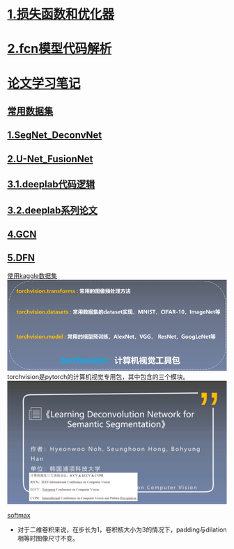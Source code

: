 # [1.损失函数和优化器](/损失函数优化器.md)
# [2.fcn模型代码解析](/fcn模型代码解析.md)
# [论文学习笔记](/论文学习笔记)
## [常用数据集](/论文学习笔记\常用数据集.md)
## [1.SegNet_DeconvNet](/论文学习笔记/SegNet_&_DeconvNet.md)
## [2.U-Net_FusionNet](/论文学习笔记/U-Net_&_FusionNet.md)
## [3.1.deeplab代码逻辑](/论文学习笔记/DeepLab代码逻辑.md)
## [3.2.deeplab系列论文](/论文学习笔记/Deeplab系列.md)
## [4.GCN](/论文学习笔记/GCN.md)
## [5.DFN](/论文学习笔记/DFN.md)
[使用kaggle数据集](/使用kaggle数据集.md)
![](assets/README-354b7e95.png)
torchvision是pytorch的计算机视觉专用包，其中包含的三个模块。
![](assets/README-f23e44d8.png)

[softmax](https://www.youtube.com/watch?v=ytbYRIN0N4g)


- 对于二维卷积来说，在步长为1，卷积核大小为3的情况下，padding与dilation相等时图像尺寸不变。
